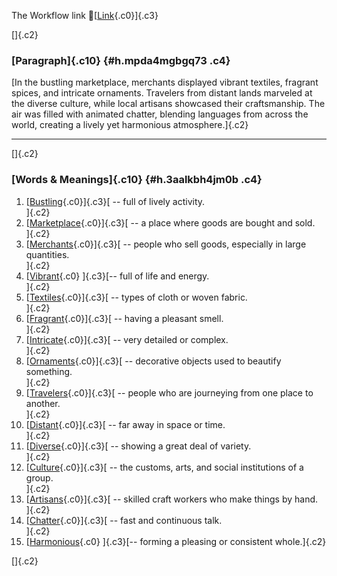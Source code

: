 The Workflow link
👏[[Link](https://www.google.com/url?q=http://www.google.com&sa=D&source=editors&ust=1759423351720987&usg=AOvVaw3jBkvv_1ObQRMJJC0UzMqW){.c0}]{.c3}

[]{.c2}

### [Paragraph]{.c10} {#h.mpda4mgbgq73 .c4}

[In the bustling marketplace, merchants displayed vibrant textiles,
fragrant spices, and intricate ornaments. Travelers from distant lands
marveled at the diverse culture, while local artisans showcased their
craftsmanship. The air was filled with animated chatter, blending
languages from across the world, creating a lively yet harmonious
atmosphere.]{.c2}

------------------------------------------------------------------------

[]{.c2}

### [Words & Meanings]{.c10} {#h.3aalkbh4jm0b .c4}

1.  [[Bustling](https://www.google.com/url?q=http://www.google.com&sa=D&source=editors&ust=1759423351721831&usg=AOvVaw3kSrXmvDZ9qntgH6jvYLN8){.c0}]{.c3}[ --
    full of lively activity.\
    ]{.c2}
2.  [[Marketplace](https://www.google.com/url?q=http://www.google.com&sa=D&source=editors&ust=1759423351722032&usg=AOvVaw20Hka5Jkkk_iktqdlR-Atq){.c0}]{.c3}[ --
    a place where goods are bought and sold.\
    ]{.c2}
3.  [[Merchants](https://www.google.com/url?q=http://www.google.com&sa=D&source=editors&ust=1759423351722249&usg=AOvVaw1T9OMtJyniQskUqn3H169u){.c0}]{.c3}[ --
    people who sell goods, especially in large quantities.\
    ]{.c2}
4.  [[Vibrant](https://www.google.com/url?q=http://www.google.com&sa=D&source=editors&ust=1759423351722430&usg=AOvVaw1YFKFEuaIP-9zjVn_gSoeV){.c0}
    ]{.c3}[-- full of life and energy.\
    ]{.c2}
5.  [[Textiles](https://www.google.com/url?q=http://www.google.com&sa=D&source=editors&ust=1759423351722541&usg=AOvVaw0vI7rdfVZlZyvOlgtZ5S1D){.c0}]{.c3}[ --
    types of cloth or woven fabric.\
    ]{.c2}
6.  [[Fragrant](https://www.google.com/url?q=http://www.google.com&sa=D&source=editors&ust=1759423351722713&usg=AOvVaw22QOGJFbl3Z2eqlhVjApIe){.c0}]{.c3}[ --
    having a pleasant smell.\
    ]{.c2}
7.  [[Intricate](https://www.google.com/url?q=http://www.google.com&sa=D&source=editors&ust=1759423351722828&usg=AOvVaw3B0S4zw4i_3I1aHrKAmKzn){.c0}]{.c3}[ --
    very detailed or complex.\
    ]{.c2}
8.  [[Ornaments](https://www.google.com/url?q=http://www.google.com&sa=D&source=editors&ust=1759423351723011&usg=AOvVaw1PVAY9QCIu3DBc6y5hb9e8){.c0}]{.c3}[ --
    decorative objects used to beautify something.\
    ]{.c2}
9.  [[Travelers](https://www.google.com/url?q=http://www.google.com&sa=D&source=editors&ust=1759423351723167&usg=AOvVaw0G160Z17rR3SLYDtrNDKW-){.c0}]{.c3}[ --
    people who are journeying from one place to another.\
    ]{.c2}
10. [[Distant](https://www.google.com/url?q=http://www.google.com&sa=D&source=editors&ust=1759423351723328&usg=AOvVaw3KJhBEoSme3gnnFBJRtvY-){.c0}]{.c3}[ --
    far away in space or time.\
    ]{.c2}
11. [[Diverse](https://www.google.com/url?q=http://www.google.com&sa=D&source=editors&ust=1759423351723458&usg=AOvVaw12lf9F6Xp3aVM3X80QtO-H){.c0}]{.c3}[ --
    showing a great deal of variety.\
    ]{.c2}
12. [[Culture](https://www.google.com/url?q=http://www.google.com&sa=D&source=editors&ust=1759423351723593&usg=AOvVaw1-cCD_FGfosJkpLX14Us6R){.c0}]{.c3}[ --
    the customs, arts, and social institutions of a group.\
    ]{.c2}
13. [[Artisans](https://www.google.com/url?q=http://www.google.com&sa=D&source=editors&ust=1759423351723739&usg=AOvVaw3hoOMBHZXRLy8-YUvas5qH){.c0}]{.c3}[ --
    skilled craft workers who make things by hand.\
    ]{.c2}
14. [[Chatter](https://www.google.com/url?q=http://www.google.com&sa=D&source=editors&ust=1759423351723859&usg=AOvVaw3Kb5hOiJwdqQvClxeWLVhI){.c0}]{.c3}[ --
    fast and continuous talk.\
    ]{.c2}
15. [[Harmonious](https://www.google.com/url?q=http://www.google.com&sa=D&source=editors&ust=1759423351723983&usg=AOvVaw3Mkmlj6p1tE52sUznDF7ij){.c0}
    ]{.c3}[-- forming a pleasing or consistent whole.]{.c2}

[]{.c2}
